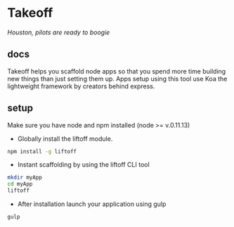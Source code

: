 Takeoff
===
_Houston, pilots are ready to  boogie_

docs
--------
Takeoff helps you scaffold node apps so that you spend more time building new things than just setting them up.
Apps setup using this tool use Koa the lightweight framework by creators behind express.

setup
--------
Make sure you have node and npm installed (node >= v.0.11.13)
* Globally install the liftoff module.
```bash
npm install -g liftoff
```
* Instant scaffolding by using the liftoff CLI tool
```bash
mkdir myApp
cd myApp
liftoff
```
* After installation launch your application using gulp
```bash
gulp
```
